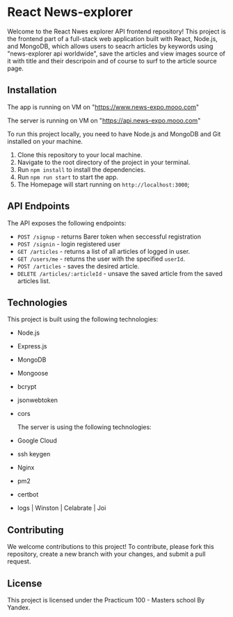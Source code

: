 # React News-explorer

Welcome to the React Nwes explorer API frontend repository! This project is the frontend part of a full-stack web application built with React, Node.js, and MongoDB, which allows users to seacrh articles by keywords using "news-explorer api worldwide", save the articles and view images source of it with title and their descripoin and of course to surf to the article source page.

## Installation

The app is running on VM on "https://www.news-expo.mooo.com"

The server is running on VM on "https://api.news-expo.mooo.com"

To run this project locally, you need to have Node.js and MongoDB and Git installed on your machine.

1. Clone this repository to your local machine.
2. Navigate to the root directory of the project in your terminal.
3. Run `npm install` to install the dependencies.
4. Run `npm run start` to start the app.
5. The Homepage will start running on `http://localhost:3000`;

## API Endpoints

The API exposes the following endpoints:

- `POST /signup` - returns Barer token when seccessful registration 
- `POST /signin` - login registered user 
- `GET /articles` - returns a list of all articles of logged in user.
- `GET /users/me` - returns the user with the specified `userId`.
- `POST /articles` - saves the desired article.
- `DELETE /articles/:articleId` - unsave the saved article from the saved articles list.

## Technologies

This project is built using the following technologies:

- Node.js
- Express.js
- MongoDB
- Mongoose
- bcrypt
- jsonwebtoken
- cors

  The server is using the following technologies:

- Google Cloud
- ssh keygen
- Nginx
- pm2
- certbot
- logs | Winston | Celabrate | Joi

## Contributing

We welcome contributions to this project! To contribute, please fork this repository, create a new branch with your changes, and submit a pull request.

## License

This project is licensed under the Practicum 100 - Masters school By Yandex.
